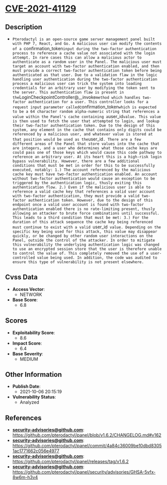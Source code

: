
# [CVE-2021-41129](https://github.com/pterodactyl/panel/blob/v1.6.2/CHANGELOG.md#v162)

## Description

- `Pterodactyl is an open-source game server management panel built with PHP 7, React, and Go. A malicious user can modify the contents of a `confirmation_token` input during the two-factor authentication process to reference a cache value not associated with the login attempt. In rare cases this can allow a malicious actor to authenticate as a random user in the Panel. The malicious user must target an account with two-factor authentication enabled, and then must provide a correct two-factor authentication token before being authenticated as that user. Due to a validation flaw in the logic handling user authentication during the two-factor authentication process a malicious user can trick the system into loading credentials for an arbitrary user by modifying the token sent to the server. This authentication flaw is present in the `LoginCheckpointController@__invoke` method which handles two-factor authentication for a user. This controller looks for a request input parameter called `confirmation_token` which is expected to be a 64 character random alpha-numeric string that references a value within the Panel's cache containing a `user_id` value. This value is then used to fetch the user that attempted to login, and lookup their two-factor authentication token. Due to the design of this system, any element in the cache that contains only digits could be referenced by a malicious user, and whatever value is stored at that position would be used as the `user_id`. There are a few different areas of the Panel that store values into the cache that are integers, and a user who determines what those cache keys are could pass one of those keys which would cause this code pathway to reference an arbitrary user. At its heart this is a high-risk login bypass vulnerability. However, there are a few additional conditions that must be met in order for this to be successfully executed, notably: 1.) The account referenced by the malicious cache key must have two-factor authentication enabled. An account without two-factor authentication would cause an exception to be triggered by the authentication logic, thusly exiting this authentication flow. 2.) Even if the malicious user is able to reference a valid cache key that references a valid user account with two-factor authentication, they must provide a valid two-factor authentication token. However, due to the design of this endpoint once a valid user account is found with two-factor authentication enabled there is no rate-limiting present, thusly allowing an attacker to brute force combinations until successful. This leads to a third condition that must be met: 3.) For the duration of this attack sequence the cache key being referenced must continue to exist with a valid `user_id` value. Depending on the specific key being used for this attack, this value may disappear quickly, or be changed by other random user interactions on the Panel, outside the control of the attacker. In order to mitigate this vulnerability the underlying authentication logic was changed to use an encrypted session store that the user is therefore unable to control the value of. This completely removed the use of a user-controlled value being used. In addition, the code was audited to ensure this type of vulnerability is not present elsewhere.`

## Cvss Data

- **Access Vector**:
  - NETWORK
- **Base Score**:
  - 6.8

## Scores

- **Exploitability Score**:
  - 8.6
- **Impact Score**:
  - 6.4
- **Base Severity**:
  - MEDIUM

## Other Information

- **Publish Date**:
  - 2021-10-06 20:15:19
- **Vulnerability Status**:
  - Analyzed

## References

- **security-advisories@github.com**: https://github.com/pterodactyl/panel/blob/v1.6.2/CHANGELOG.md#v162
- **security-advisories@github.com**: https://github.com/pterodactyl/panel/commit/4a84c36009be10dbd83051ac1771662c056e4977
- **security-advisories@github.com**: https://github.com/pterodactyl/panel/releases/tag/v1.6.2
- **security-advisories@github.com**: https://github.com/pterodactyl/panel/security/advisories/GHSA-5vfx-8w6m-h3v4
